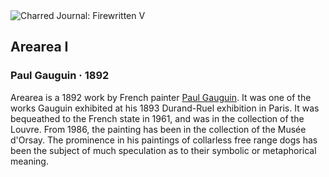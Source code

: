 <div class="artwork-of-the-day">
  <div class="container">
    <div class="img-wrapper">
      <img
        src="https://uploads7.wikiart.org/images/paul-gauguin/arearea-i-1892.jpg!Large.jpg"
        alt="Charred Journal: Firewritten V" />
    </div>
    <div class="artwork-detail">
      <div class="artwork-origin"> 
        <h2 class="artwork-name">Arearea I</h2>
        <h3 class="artist">
          Paul Gauguin
                    ·  1892
        </h3>
      </div>
      <p class="description">
        <span class="artwork-description-text ng-binding" ng-bind-html="viewModel.ArtworkOfTheDay.Description | unsafe">Arearea is a 1892 work by French painter <a target="_blank" href="/en/paul-gauguin">Paul Gauguin</a>. It was one of the works Gauguin exhibited at his 1893 Durand-Ruel exhibition in Paris. It was bequeathed to the French state in 1961, and was in the collection of the Louvre. From 1986, the painting has been in the collection of the Musée d'Orsay. The prominence in his paintings of collarless free range dogs has been the subject of much speculation as to their symbolic or metaphorical meaning.</span>
                        <div class="text-shadow-container" ng-show="showShadow" style=""></div>
      </p>
    </div>
  </div>

</div>
